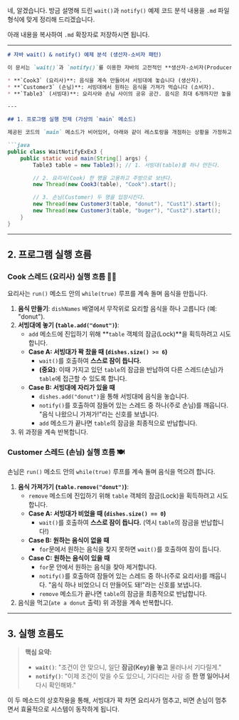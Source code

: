 네, 알겠습니다. 방금 설명해 드린 `wait()`과 `notify()` 예제 코드 분석 내용을 `.md` 파일 형식에 맞게 정리해 드리겠습니다.

아래 내용을 복사하여 `.md` 확장자로 저장하시면 됩니다.

-----

````markdown
# 자바 wait() & notify() 예제 분석 (생산자-소비자 패턴)

이 문서는 `wait()`과 `notify()`를 이용한 자바의 고전적인 **생산자-소비자(Producer-Consumer)** 패턴 예제 코드의 실행 흐름을 분석하고 설명합니다.

* **`Cook3` (요리사)**: 음식을 계속 만들어서 서빙대에 놓습니다 (생산자).
* **`Customer3` (손님)**: 서빙대에서 원하는 음식을 가져가 먹습니다 (소비자).
* **`Table3` (서빙대)**: 요리사와 손님 사이의 공유 공간. 음식은 최대 6개까지만 놓을 수 있습니다.

---

## 1. 프로그램 실행 전제 (가상의 `main` 메소드)

제공된 코드의 `main` 메소드가 비어있어, 아래와 같이 레스토랑을 개점하는 상황을 가정하고 분석을 진행합니다.

```java
public class WaitNotifyExEx3 {
    public static void main(String[] args) {
        Table3 table = new Table3(); // 1. 서빙대(table)를 하나 만든다.

        // 2. 요리사(Cook) 한 명을 고용하고 주방으로 보낸다.
        new Thread(new Cook3(table), "Cook").start();

        // 3. 손님(Customer) 두 명을 입장시킨다.
        new Thread(new Customer3(table, "donut"), "Cust1").start();
        new Thread(new Customer3(table, "buger"), "Cust2").start();
    }
}
````

-----

## 2\. 프로그램 실행 흐름

### Cook 스레드 (요리사) 실행 흐름 👨‍🍳

요리사는 `run()` 메소드 안의 `while(true)` 루프를 계속 돌며 음식을 만듭니다.

1.  **음식 만들기**: `dishNames` 배열에서 무작위로 요리할 음식을 하나 고릅니다 (예: "donut").
2.  **서빙대에 놓기 (`table.add("donut")`)**:
    * `add` 메소드에 진입하기 위해 \*\*`table` 객체의 잠금(Lock)\*\*을 획득하려고 시도합니다.
    * **Case A: 서빙대가 꽉 찼을 때 (`dishes.size() >= 6`)**
        * `wait()`를 호출하여 **스스로 잠이 듭니다.**
        * **(중요)**: 이때 가지고 있던 `table`의 잠금을 반납하여 다른 스레드(손님)가 `table`에 접근할 수 있도록 합니다.
    * **Case B: 서빙대에 자리가 있을 때**
        * `dishes.add("donut")`을 통해 서빙대에 음식을 놓습니다.
        * `notify()`를 호출하여 잠들어 있는 스레드 중 하나(주로 손님)를 깨웁니다. "음식 나왔으니 가져가\!"라는 신호를 보냅니다.
        * `add` 메소드가 끝나면 `table`의 잠금을 최종적으로 반납합니다.
3.  위 과정을 계속 반복합니다.

### Customer 스레드 (손님) 실행 흐름 🍽️

손님은 `run()` 메소드 안의 `while(true)` 루프를 계속 돌며 음식을 먹으려 합니다.

1.  **음식 가져가기 (`table.remove("donut")`)**:
    * `remove` 메소드에 진입하기 위해 `table` 객체의 잠금(Lock)을 획득하려고 시도합니다.
    * **Case A: 서빙대가 비었을 때 (`dishes.size() == 0`)**
        * `wait()`를 호출하여 **스스로 잠이 듭니다.** (역시 `table`의 잠금을 반납합니다\!)
    * **Case B: 원하는 음식이 없을 때**
        * `for`문에서 원하는 음식을 찾지 못하면 `wait()`를 호출하여 잠이 듭니다.
    * **Case C: 원하는 음식이 있을 때**
        * `for`문 안에서 원하는 음식을 찾아 제거합니다.
        * `notify()`를 호출하여 잠들어 있는 스레드 중 하나(주로 요리사)를 깨웁니다. "음식 하나 비었으니 더 만들어도 돼\!"라는 신호를 보냅니다.
        * `remove` 메소드가 끝나면 `table`의 잠금을 최종적으로 반납합니다.
2.  음식을 먹고(`ate a donut` 출력) 위 과정을 계속 반복합니다.

-----

## 3\. 실행 흐름도

> **핵심 요약:**
>
>   * **`wait()`**: "조건이 안 맞으니, 일단 **잠금(Key)을 놓고** 물러나서 기다릴게."
>   * **`notify()`**: "이제 조건이 맞을 수도 있으니, 기다리는 사람 중 **한 명 일어나서** 다시 확인해봐."

이 두 메소드의 상호작용을 통해, 서빙대가 꽉 차면 요리사가 멈추고, 비면 손님이 멈추면서 효율적으로 시스템이 동작하게 됩니다.

```
```